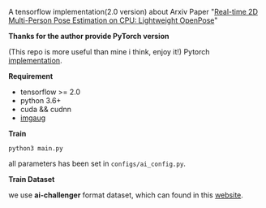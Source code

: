 A tensorflow implementation(2.0 version) about Arxiv Paper "[Real-time 2D Multi-Person Pose Estimation on CPU: Lightweight OpenPose](https://arxiv.org/abs/1811.12004)"

**Thanks for the author provide PyTorch version**

(This repo is more useful than mine i think, enjoy it!)
Pytorch [implementation](https://github.com/Daniil-Osokin/lightweight-human-pose-estimation.pytorch).

**Requirement**
* tensorflow >= 2.0
* python 3.6+
* cuda && cudnn
* [imgaug](https://github.com/aleju/imgaug)

**Train**

``python3 main.py``

all parameters has been set in ``configs/ai_config.py``.

**Train Dataset**

we use **ai-challenger** format dataset, which can found in this [website](https://challenger.ai/competition/keypoint).

